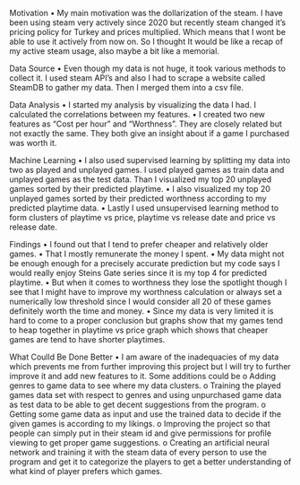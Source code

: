 Motivation
•	My main motivation was the dollarization of the steam. I have been using steam very actively since 2020 but recently steam changed it’s pricing policy for Turkey and prices multiplied. Which means that I wont be able to use it actively from now on. So I thought It would be like a recap of my active steam usage, also maybe a bit like a memorial.

Data Source
•	Even though my data is not huge, it took various methods to collect it. I used steam API’s and also I had to scrape a website called SteamDB to gather my data. Then I merged them into a csv file.

Data Analysis
•	I started my analysis by visualizing the data I had. I calculated the correlations between my features.
•	I created two new features as “Cost per hour” and “Worthness”. They are closely related but not exactly the same. They both give an insight about if a game I purchased was worth it.

Machine Learning
•	I also used supervised learning by splitting my data into two as played and unplayed games. I used played games as train data and unplayed games as the test data. Than I visualized my top 20 unplayed games sorted by their predicted playtime.
•	I also visualized my top 20 unplayed games sorted by their predicted worthness according to my predicted playtime data.
•	Lastly I used unsupervised learning method to form clusters of playtime vs price, playtime vs release date and price vs release date.

Findings
•	I found out that I tend to prefer cheaper and relatively older games.
•	That I mostly remunerate the money I spent.
•	My data might not be enough enough for a precisely accurate prediction but my code says I would really enjoy Steins Gate series since it is my top 4 for predicted playtime.
•	But when it comes to worthness they lose the spotlight though I see that I might have to improve my worthness calculation or always set a numerically low threshold since I would consider all 20 of these games definitely worth the time and money.
•	Since my data is very limited it is hard to come to a proper conclusion but graphs show that my games tend to heap together in playtime vs price graph which shows that cheaper games are tend to have shorter playtimes.

What Coulld Be Done Better
•	I am aware of the inadequacies of my data which prevents me from further improving this project but I will try to further improve it and add new features to it. Some additions could be
o	Adding genres to game data to see where my data clusters.
o	Training the played games data set with respect to genres and using unpurchased game data as test data to be able to get decent suggestions from the program.
o	Getting some game data as input and use the trained data to decide if the given games is according to my likings.
o	Improving the project so that people can simply put in their steam id and give permissions for profile viewing to get proper game suggestions.
o	Creating an artificial neural network and training it with the steam data of every person to use the program and get it to categorize the players to get a better understanding of what kind of player prefers which games.
